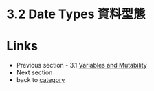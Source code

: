 # 3.2 Date Types 資料型態

# Links
  - Previous section - 3.1 [Variables and Mutability](./variable.md)
  - Next section
  - back to [category](./../README.md)
